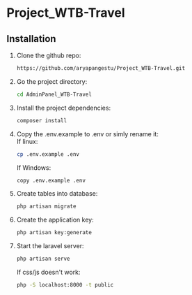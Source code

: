 # Project_WTB-Travel

## Installation

1. Clone the github repo:

    ```bash
    https://github.com/aryapangestu/Project_WTB-Travel.git
    ```
2. Go the project directory:

    ```bash
    cd AdminPanel_WTB-Travel
    ```
3. Install the project dependencies:
    ```bash
    composer install
    ```
4. Copy the .env.example to .env or simly rename it:
   </br>If linux:
   ```bash
   cp .env.example .env
   ```
   If Windows:
    ```bash
    copy .env.example .env
    ```
5. Create tables into database:
    ```bash
    php artisan migrate
    ```
7. Create the application key:
    ```bash
    php artisan key:generate
    ```
7. Start the laravel server:
    ```bash
    php artisan serve
    ```
   If css/js doesn't work:
    ```bash
    php -S localhost:8000 -t public
    ```
